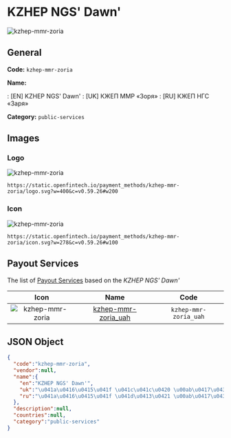 
# KZHEP NGS' Dawn' 
![kzhep-mmr-zoria](https://static.openfintech.io/payment_methods/kzhep-mmr-zoria/logo.svg?w=400&c=v0.59.26#w200)  

## General 
**Code:** `kzhep-mmr-zoria` 
 
**Name:** 
 
:	[EN] KZHEP NGS' Dawn' 
:	[UK] КЖЕП ММР «Зоря» 
:	[RU] КЖЕП НГС «Заря» 
 
**Category:** `public-services` 
 

## Images 

### Logo 
![kzhep-mmr-zoria](https://static.openfintech.io/payment_methods/kzhep-mmr-zoria/logo.svg?w=400&c=v0.59.26#w200)  

```
https://static.openfintech.io/payment_methods/kzhep-mmr-zoria/logo.svg?w=400&c=v0.59.26#w200
```  

### Icon 
![kzhep-mmr-zoria](https://static.openfintech.io/payment_methods/kzhep-mmr-zoria/icon.svg?w=278&c=v0.59.26#w100)  

```
https://static.openfintech.io/payment_methods/kzhep-mmr-zoria/icon.svg?w=278&c=v0.59.26#w100
```  

## Payout Services 
 
The list of [Payout Services](/payout-services/) based on the _KZHEP NGS' Dawn'_ 

|Icon|Name|Code| 
|:---:|:---:|:---:| 
|![kzhep-mmr-zoria](https://static.openfintech.io/payout_methods/kzhep-mmr-zoria/icon.png?w=278&c=v0.59.26#w40) |[kzhep-mmr-zoria_uah](/payout-services/kzhep-mmr-zoria_uah/)|`kzhep-mmr-zoria_uah`| 
 

## JSON Object 

```json
{
  "code":"kzhep-mmr-zoria",
  "vendor":null,
  "name":{
    "en":"KZHEP NGS' Dawn'",
    "uk":"\u041a\u0416\u0415\u041f \u041c\u041c\u0420 \u00ab\u0417\u043e\u0440\u044f\u00bb",
    "ru":"\u041a\u0416\u0415\u041f \u041d\u0413\u0421 \u00ab\u0417\u0430\u0440\u044f\u00bb"
  },
  "description":null,
  "countries":null,
  "category":"public-services"
}
```  
